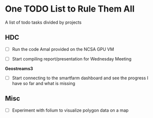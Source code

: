 # One TODO List to Rule Them All

A list of todo tasks divided by projects

## HDC
- [ ] Run the code Amal provided on the NCSA GPU VM

- [ ] Start compiling report/presentation for Wednesday Meeting

**Geostreams3**

- [ ] Start connecting to the smartfarm dashboard and see the progress I have so far and what is missing

## Misc
- [ ] Experiment with folium to visualize polygon data on a map